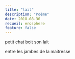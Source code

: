 ```yaml
---
title: "lait"
description: "Poème"
date: 2018-08-30
recueil: erosphere
feature: false
---
```


petit chat
boit son lait

entre les jambes de la maitresse
